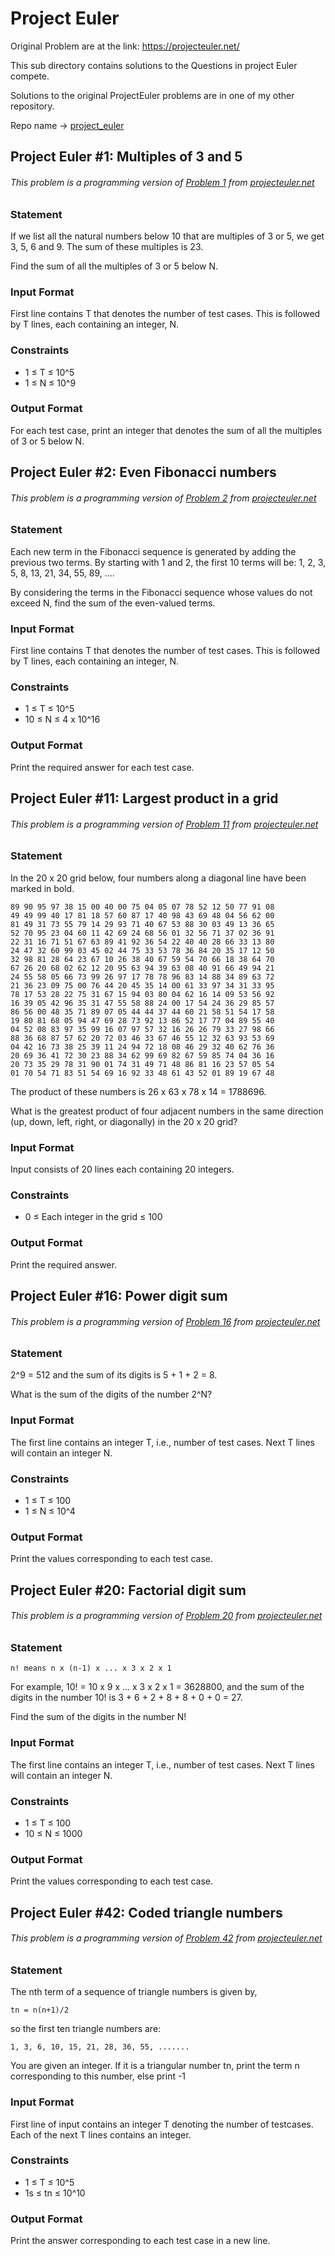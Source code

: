 # Project Euler

Original Problem are at the link: https://projecteuler.net/

This sub directory contains solutions to the Questions in project Euler compete.

Solutions to the original ProjectEuler problems are in one of my other repository.

Repo name -> [project_euler](https://github.com/AnuragAnalog/project_euler)

## Project Euler #1: Multiples of 3 and 5

###### This problem is a programming version of [Problem 1](https://projecteuler.net/problem=1) from [projecteuler.net](https://projecteuler.net/)

### Statement

If we list all the natural numbers below 10 that are multiples of 3 or 5, we get 3, 5, 6 and 9. The sum of these multiples is 23.

Find the sum of all the multiples of 3 or 5 below N.

### Input Format

First line contains T that denotes the number of test cases. This is followed by T lines, each containing an integer, N.

### Constraints

* 1 ≤ T ≤ 10^5
* 1 ≤ N ≤ 10^9

### Output Format

For each test case, print an integer that denotes the sum of all the multiples of 3 or 5 below N.

## Project Euler #2: Even Fibonacci numbers

###### This problem is a programming version of [Problem 2](https://projecteuler.net/problem=2) from [projecteuler.net](https://projecteuler.net/)

### Statement

Each new term in the Fibonacci sequence is generated by adding the previous two terms. By starting with 1 and 2, the first 10 terms will be:
    1, 2, 3, 5, 8, 13, 21, 34, 55, 89, ....

By considering the terms in the Fibonacci sequence whose values do not exceed N, find the sum of the even-valued terms.

### Input Format

First line contains T that denotes the number of test cases. This is followed by T lines, each containing an integer, N.

### Constraints

* 1 ≤ T ≤ 10^5
* 10 ≤ N ≤ 4 x 10^16

### Output Format

Print the required answer for each test case.

## Project Euler #11: Largest product in a grid

###### This problem is a programming version of [Problem 11](https://projecteuler.net/problem=11) from [projecteuler.net](https://projecteuler.net/)

### Statement

In the 20 x 20 grid below, four numbers along a diagonal line have been marked in bold.

    89 90 95 97 38 15 00 40 00 75 04 05 07 78 52 12 50 77 91 08 
    49 49 99 40 17 81 18 57 60 87 17 40 98 43 69 48 04 56 62 00 
    81 49 31 73 55 79 14 29 93 71 40 67 53 88 30 03 49 13 36 65 
    52 70 95 23 04 60 11 42 69 24 68 56 01 32 56 71 37 02 36 91 
    22 31 16 71 51 67 63 89 41 92 36 54 22 40 40 28 66 33 13 80 
    24 47 32 60 99 03 45 02 44 75 33 53 78 36 84 20 35 17 12 50 
    32 98 81 28 64 23 67 10 26 38 40 67 59 54 70 66 18 38 64 70 
    67 26 20 68 02 62 12 20 95 63 94 39 63 08 40 91 66 49 94 21 
    24 55 58 05 66 73 99 26 97 17 78 78 96 83 14 88 34 89 63 72 
    21 36 23 09 75 00 76 44 20 45 35 14 00 61 33 97 34 31 33 95 
    78 17 53 28 22 75 31 67 15 94 03 80 04 62 16 14 09 53 56 92 
    16 39 05 42 96 35 31 47 55 58 88 24 00 17 54 24 36 29 85 57 
    86 56 00 48 35 71 89 07 05 44 44 37 44 60 21 58 51 54 17 58 
    19 80 81 68 05 94 47 69 28 73 92 13 86 52 17 77 04 89 55 40 
    04 52 08 83 97 35 99 16 07 97 57 32 16 26 26 79 33 27 98 66 
    88 36 68 87 57 62 20 72 03 46 33 67 46 55 12 32 63 93 53 69 
    04 42 16 73 38 25 39 11 24 94 72 18 08 46 29 32 40 62 76 36 
    20 69 36 41 72 30 23 88 34 62 99 69 82 67 59 85 74 04 36 16 
    20 73 35 29 78 31 90 01 74 31 49 71 48 86 81 16 23 57 05 54 
    01 70 54 71 83 51 54 69 16 92 33 48 61 43 52 01 89 19 67 48

The product of these numbers is 26 x 63 x 78 x 14 = 1788696.

What is the greatest product of four adjacent numbers in the same direction (up, down, left, right, or diagonally) in the 20 x 20 grid?

### Input Format

Input consists of 20 lines each containing 20 integers.

### Constraints

* 0 ≤ Each integer in the grid ≤ 100

### Output Format

Print the required answer.

## Project Euler #16: Power digit sum

###### This problem is a programming version of [Problem 16](https://projecteuler.net/problem=16) from [projecteuler.net](https://projecteuler.net/)

### Statement

2^9 = 512 and the sum of its digits is 5 + 1 + 2 = 8.

What is the sum of the digits of the number 2^N?

### Input Format

The first line contains an integer T, i.e., number of test cases.
Next T lines will contain an integer N.

### Constraints

* 1 ≤ T ≤ 100
* 1 ≤ N ≤ 10^4

### Output Format

Print the values corresponding to each test case.

## Project Euler #20: Factorial digit sum

###### This problem is a programming version of [Problem 20](https://projecteuler.net/problem=20) from [projecteuler.net](https://projecteuler.net/)

### Statement

    n! means n x (n-1) x ... x 3 x 2 x 1
For example, 10! = 10 x 9 x ... x 3 x 2 x 1 = 3628800,
and the sum of the digits in the number 10! is 3 + 6 + 2 + 8 + 8 + 0 + 0 = 27.

Find the sum of the digits in the number N!

### Input Format

The first line contains an integer T, i.e., number of test cases.
Next T lines will contain an integer N.

### Constraints

* 1 ≤ T ≤ 100
* 10 ≤ N ≤ 1000

### Output Format

Print the values corresponding to each test case.

## Project Euler #42: Coded triangle numbers

###### This problem is a programming version of [Problem 42](https://projecteuler.net/problem=42) from [projecteuler.net](https://projecteuler.net/)

### Statement

The nth term of a sequence of triangle numbers is given by,

    tn = n(n+1)/2

so the first ten triangle numbers are:

    1, 3, 6, 10, 15, 21, 28, 36, 55, .......

You are given an integer. If it is a triangular number tn, print the term n corresponding to this number, else print -1

### Input Format

First line of input contains an integer T denoting the number of testcases. Each of the next T lines contains an integer.

### Constraints

* 1 ≤ T ≤ 10^5
* 1s ≤ tn ≤ 10^10

### Output Format

Print the answer corresponding to each test case in a new line. 

